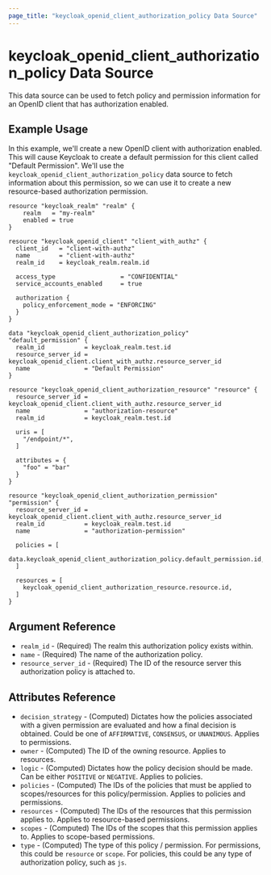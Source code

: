 ```yaml
---
page_title: "keycloak_openid_client_authorization_policy Data Source"
---
```


# keycloak\_openid\_client\_authorization\_policy Data Source

This data source can be used to fetch policy and permission information for an OpenID client that has authorization enabled.

## Example Usage

In this example, we'll create a new OpenID client with authorization enabled. This will cause Keycloak to create a default
permission for this client called "Default Permission". We'll use the `keycloak_openid_client_authorization_policy` data
source to fetch information about this permission, so we can use it to create a new resource-based authorization permission.

```hcl
resource "keycloak_realm" "realm" {
    realm   = "my-realm"
    enabled = true
}

resource "keycloak_openid_client" "client_with_authz" {
  client_id   = "client-with-authz"
  name        = "client-with-authz"
  realm_id    = keycloak_realm.realm.id

  access_type                  = "CONFIDENTIAL"
  service_accounts_enabled     = true

  authorization {
    policy_enforcement_mode = "ENFORCING"
  }
}

data "keycloak_openid_client_authorization_policy" "default_permission" {
  realm_id           = keycloak_realm.test.id
  resource_server_id = keycloak_openid_client.client_with_authz.resource_server_id
  name               = "Default Permission"
}

resource "keycloak_openid_client_authorization_resource" "resource" {
  resource_server_id = keycloak_openid_client.client_with_authz.resource_server_id
  name               = "authorization-resource"
  realm_id           = keycloak_realm.test.id

  uris = [
    "/endpoint/*",
  ]

  attributes = {
    "foo" = "bar"
  }
}

resource "keycloak_openid_client_authorization_permission" "permission" {
  resource_server_id = keycloak_openid_client.client_with_authz.resource_server_id
  realm_id           = keycloak_realm.test.id
  name               = "authorization-permission"

  policies = [
    data.keycloak_openid_client_authorization_policy.default_permission.id,
  ]

  resources = [
    keycloak_openid_client_authorization_resource.resource.id,
  ]
}
```

## Argument Reference

- `realm_id` - (Required) The realm this authorization policy exists within.
- `name` - (Required) The name of the authorization policy.
- `resource_server_id` - (Required) The ID of the resource server this authorization policy is attached to.

## Attributes Reference

- `decision_strategy` - (Computed) Dictates how the policies associated with a given permission are evaluated and how a final decision is obtained. Could be one of `AFFIRMATIVE`, `CONSENSUS`, or `UNANIMOUS`. Applies to permissions.
- `owner` - (Computed) The ID of the owning resource. Applies to resources.
- `logic` - (Computed) Dictates how the policy decision should be made. Can be either `POSITIVE` or `NEGATIVE`. Applies to policies.
- `policies` - (Computed) The IDs of the policies that must be applied to scopes/resources for this policy/permission. Applies to policies and permissions.
- `resources` - (Computed) The IDs of the resources that this permission applies to. Applies to resource-based permissions.
- `scopes` - (Computed) The IDs of the scopes that this permission applies to. Applies to scope-based permissions.
- `type` - (Computed) The type of this policy / permission. For permissions, this could be `resource` or `scope`. For policies, this could be any type of authorization policy, such as `js`.

